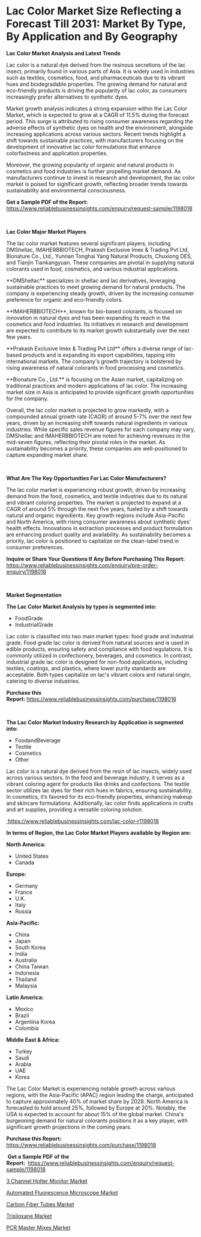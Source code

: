 <p><h1>Lac Color Market Size Reflecting a Forecast Till 2031: Market By Type, By Application and By Geography</h1></p><p><strong>Lac Color Market Analysis and Latest Trends</strong></p>
<p><p>Lac color is a natural dye derived from the resinous secretions of the lac insect, primarily found in various parts of Asia. It is widely used in industries such as textiles, cosmetics, food, and pharmaceuticals due to its vibrant hues and biodegradable properties. The growing demand for natural and eco-friendly products is driving the popularity of lac color, as consumers increasingly prefer alternatives to synthetic dyes.</p><p>Market growth analysis indicates a strong expansion within the Lac Color Market, which is expected to grow at a CAGR of 11.5% during the forecast period. This surge is attributed to rising consumer awareness regarding the adverse effects of synthetic dyes on health and the environment, alongside increasing applications across various sectors. Recent trends highlight a shift towards sustainable practices, with manufacturers focusing on the development of innovative lac color formulations that enhance colorfastness and application properties.</p><p>Moreover, the growing popularity of organic and natural products in cosmetics and food industries is further propelling market demand. As manufacturers continue to invest in research and development, the lac color market is poised for significant growth, reflecting broader trends towards sustainability and environmental consciousness.</p></p>
<p><strong>Get a Sample PDF of the Report:&nbsp;</strong> <a href="https://www.reliablebusinessinsights.com/enquiry/request-sample/1198018?utm_campaign=113&utm_medium=2&utm_source=Github&utm_content=ia&utm_term=07112024&utm_id=lac-color">https://www.reliablebusinessinsights.com/enquiry/request-sample/1198018</a></p>
<p>&nbsp;</p>
<p><strong>Lac Color Major Market Players</strong></p>
<p><p>The lac color market features several significant players, including DMShellac, IMAHERBBIOTECH, Prakash Exclusive Imex & Trading Pvt Ltd, Bionature Co., Ltd., Yunnan Tonghai Yang Natural Products, Chuxiong DES, and Tianjin Tiankangyuan. These companies are pivotal in supplying natural colorants used in food, cosmetics, and various industrial applications.</p><p>**DMShellac** specializes in shellac and lac derivatives, leveraging sustainable practices to meet growing demand for natural products. The company is experiencing steady growth, driven by the increasing consumer preference for organic and eco-friendly colors.</p><p>**IMAHERBBIOTECH**, known for bio-based colorants, is focused on innovation in natural dyes and has been expanding its reach in the cosmetics and food industries. Its initiatives in research and development are expected to contribute to its market growth substantially over the next few years.</p><p>**Prakash Exclusive Imex & Trading Pvt Ltd** offers a diverse range of lac-based products and is expanding its export capabilities, tapping into international markets. The company's growth trajectory is bolstered by rising awareness of natural colorants in food processing and cosmetics.</p><p>**Bionature Co., Ltd.** is focusing on the Asian market, capitalizing on traditional practices and modern applications of lac color. The increasing market size in Asia is anticipated to provide significant growth opportunities for the company.</p><p>Overall, the lac color market is projected to grow markedly, with a compounded annual growth rate (CAGR) of around 5-7% over the next few years, driven by an increasing shift towards natural ingredients in various industries. While specific sales revenue figures for each company may vary, DMShellac and IMAHERBBIOTECH are noted for achieving revenues in the mid-seven figures, reflecting their pivotal roles in the market. As sustainability becomes a priority, these companies are well-positioned to capture expanding market share.</p></p>
<p>&nbsp;</p>
<p><strong>What Are The Key Opportunities For Lac Color Manufacturers?</strong></p>
<p><p>The lac color market is experiencing robust growth, driven by increasing demand from the food, cosmetics, and textile industries due to its natural and vibrant coloring properties. The market is projected to expand at a CAGR of around 5% through the next five years, fueled by a shift towards natural and organic ingredients. Key growth regions include Asia-Pacific and North America, with rising consumer awareness about synthetic dyes' health effects. Innovations in extraction processes and product formulation are enhancing product quality and availability. As sustainability becomes a priority, lac color is positioned to capitalize on the clean-label trend in consumer preferences.</p></p>
<p><strong>Inquire or Share Your Questions If Any Before Purchasing This Report:</strong> <a href="https://www.reliablebusinessinsights.com/enquiry/pre-order-enquiry/1198018?utm_campaign=113&utm_medium=2&utm_source=Github&utm_content=ia&utm_term=07112024&utm_id=lac-color">https://www.reliablebusinessinsights.com/enquiry/pre-order-enquiry/1198018</a></p>
<p>&nbsp;</p>
<p><strong>Market Segmentation</strong></p>
<p><strong>The Lac Color Market Analysis by types is segmented into:</strong></p>
<p><ul><li>FoodGrade</li><li>IndustrialGrade</li></ul></p>
<p><p>Lac color is classified into two main market types: food grade and industrial grade. Food grade lac color is derived from natural sources and is used in edible products, ensuring safety and compliance with food regulations. It is commonly utilized in confectionery, beverages, and cosmetics. In contrast, industrial grade lac color is designed for non-food applications, including textiles, coatings, and plastics, where lower purity standards are acceptable. Both types capitalize on lac's vibrant colors and natural origin, catering to diverse industries.</p></p>
<p><strong>Purchase this Report:&nbsp;</strong><a href="https://www.reliablebusinessinsights.com/purchase/1198018?utm_campaign=113&utm_medium=2&utm_source=Github&utm_content=ia&utm_term=07112024&utm_id=lac-color">https://www.reliablebusinessinsights.com/purchase/1198018</a></p>
<p>&nbsp;</p>
<p><strong>The Lac Color Market Industry Research by Application is segmented into:</strong></p>
<p><ul><li>FoodandBeverage</li><li>Textile</li><li>Cosmetics</li><li>Other</li></ul></p>
<p><p>Lac color is a natural dye derived from the resin of lac insects, widely used across various sectors. In the food and beverage industry, it serves as a vibrant coloring agent for products like drinks and confections. The textile sector utilizes lac dyes for their rich hues in fabrics, ensuring sustainability. In cosmetics, it’s favored for its eco-friendly properties, enhancing makeup and skincare formulations. Additionally, lac color finds applications in crafts and art supplies, providing a versatile coloring solution.</p></p>
<p><a href="https://www.reliablebusinessinsights.com/lac-color-r1198018?utm_campaign=113&utm_medium=2&utm_source=Github&utm_content=ia&utm_term=07112024&utm_id=lac-color">&nbsp;https://www.reliablebusinessinsights.com/lac-color-r1198018</a></p>
<p><strong>In terms of Region, the Lac Color Market Players available by Region are:</strong></p>
<p>
    <p> <strong> North America: </strong>
        <ul>
            <li>United States</li>
            <li>Canada</li>
        </ul>
        </p> 
    <p> <strong> Europe: </strong>
        <ul>
            <li>Germany</li>
            <li>France</li>
            <li>U.K.</li>
            <li>Italy</li>
            <li>Russia</li>
        </ul>
        </p> 
    <p> <strong> Asia-Pacific: </strong>
        <ul>
            <li>China</li>
            <li>Japan</li>
            <li>South Korea</li>
            <li>India</li>
            <li>Australia</li>
            <li>China Taiwan</li>
            <li>Indonesia</li>
            <li>Thailand</li>
            <li>Malaysia</li>
        </ul>
        </p> 
    <p> <strong> Latin America: </strong>
        <ul>
            <li>Mexico</li>
            <li>Brazil</li>
            <li>Argentina Korea</li>
            <li>Colombia</li>
        </ul>
        </p> 
    <p> <strong> Middle East & Africa: </strong>
        <ul>
            <li>Turkey</li>
            <li>Saudi</li>
            <li>Arabia</li>
            <li>UAE</li>
            <li>Korea</li>
        </ul>
    </p>
    </p>
<p><p>The Lac Color Market is experiencing notable growth across various regions, with the Asia-Pacific (APAC) region leading the charge, anticipated to capture approximately 40% of market share by 2028. North America is forecasted to hold around 25%, followed by Europe at 20%. Notably, the USA is expected to account for about 15% of the global market. China's burgeoning demand for natural colorants positions it as a key player, with significant growth projections in the coming years.</p></p>
<p><strong>Purchase this Report: </strong><a href="https://www.reliablebusinessinsights.com/purchase/1198018?utm_campaign=113&utm_medium=2&utm_source=Github&utm_content=ia&utm_term=07112024&utm_id=lac-color">https://www.reliablebusinessinsights.com/purchase/1198018</a></p>
<p>&nbsp;<strong>Get a Sample PDF of the Report:&nbsp;&nbsp;</strong><a href="https://www.reliablebusinessinsights.com/enquiry/request-sample/1198018?utm_campaign=113&utm_medium=2&utm_source=Github&utm_content=ia&utm_term=07112024&utm_id=lac-color">https://www.reliablebusinessinsights.com/enquiry/request-sample/1198018</a></p>
<p><strong></strong></p>
<p><p><a href="https://issuu.com/reportprime-2/docs/3-channel-holter-monitor-market-siz_1564932e7e9b90?utm_campaign=113&utm_medium=2&utm_source=Github&utm_content=ia&utm_term=07112024&utm_id=lac-color">3 Channel Holter Monitor Market</a></p><p><a href="https://issuu.com/reportprime-2/docs/automated-fluorescence-microscope-m_72c6bfeb504f4d?utm_campaign=113&utm_medium=2&utm_source=Github&utm_content=ia&utm_term=07112024&utm_id=lac-color">Automated Fluorescence Microscope Market</a></p><p><a href="https://github.com/LoretaDushku585/Market-Research-Report-List-1/blob/main/carbon-fiber-tubes-market.md?utm_campaign=113&utm_medium=2&utm_source=Github&utm_content=ia&utm_term=07112024&utm_id=lac-color">Carbon Fiber Tubes Market</a></p><p><a href="https://github.com/OrlandoHBarks/Market-Research-Report-List-1/blob/main/trisiloxane-market.md?utm_campaign=113&utm_medium=2&utm_source=Github&utm_content=ia&utm_term=07112024&utm_id=lac-color">Trisiloxane Market</a></p><p><a href="https://issuu.com/reportprime-2/docs/pcr-master-mixes-market-size-2030.p_b1d16583f047f8?utm_campaign=113&utm_medium=2&utm_source=Github&utm_content=ia&utm_term=07112024&utm_id=lac-color">PCR Master Mixes Market</a></p></p>